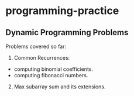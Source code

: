 # programming-practice

## Dynamic Programming Problems
Problems covered so far: 
1. Common Recurrences:
  * computing binomial coefficients.
  * computing fibonacci numbers.
2. Max subarray sum and its extensions.
